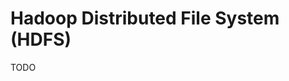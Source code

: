 # Hadoop Distributed File System (HDFS)

TODO

<!--
```sh
hdfs dfsadmin -report | grep ^Name | cut -f2 -d: | cut -f2 -d' '
```
-->
